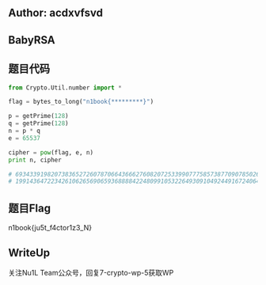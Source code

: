 ## Author: acdxvfsvd

## BabyRSA
## 题目代码
```python
from Crypto.Util.number import *

flag = bytes_to_long("n1book{*********}")

p = getPrime(128)
q = getPrime(128)
n = p * q
e = 65537

cipher = pow(flag, e, n)
print n, cipher

# 69343391982073836527260787066436662760820725339907775857387709078502658633087 
# 19914364722342610626569065936888842248099105322649309104924491672406432347316
```
## 题目Flag
n1book{ju5t_f4ctor1z3_N}

## WriteUp
关注Nu1L Team公众号，回复7-crypto-wp-5获取WP


